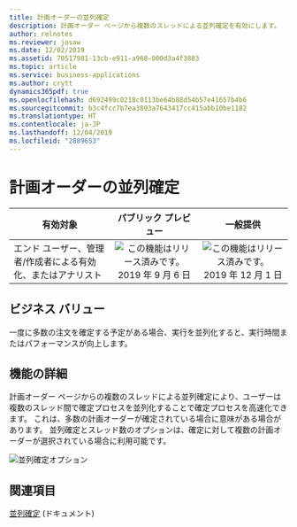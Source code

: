 ```yaml
---
title: 計画オーダーの並列確定
description: 計画オーダー ページから複数のスレッドによる並列確定を有効にします。
author: relnotes
ms.reviewer: josaw
ms.date: 12/02/2019
ms.assetid: 70517981-13cb-e911-a968-000d3a4f3883
ms.topic: article
ms.service: business-applications
ms.author: crytt
dynamics365pdf: true
ms.openlocfilehash: d692499c0218c0113be64b88d54b57e41657b4b6
ms.sourcegitcommit: b3c4fcc7b7ea3803a7643417cc415abb10be1182
ms.translationtype: HT
ms.contentlocale: ja-JP
ms.lasthandoff: 12/04/2019
ms.locfileid: "2889653"
---
```

# <a name="parallelized-firming-of-planned-orders"></a>計画オーダーの並列確定


| 有効対象    |  パブリック プレビュー | 一般提供 | 
| ---------- | :----------: |:----------: |
|エンド ユーザー、管理者/作成者による有効化、またはアナリスト|![この機能はリリース済みです。](/dynamics365-release-plan/media/green-checkmark.png "この機能はリリース済みです。") 2019 年 9 月 6 日| ![この機能はリリース済みです。](/dynamics365-release-plan/media/green-checkmark.png "この機能はリリース済みです。") 2019 年 12 月 1 日|


## <a name="business-value"></a>ビジネス バリュー
<!-- bv start -->
一度に多数の注文を確定する予定がある場合、実行を並列化すると、実行時間またはパフォーマンスが向上します。
<!-- bv end -->



## <a name="feature-details"></a>機能の詳細
<!--feature detail start -->
計画オーダー ページからの複数のスレッドによる並列確定により、ユーザーは複数のスレッド間で確定プロセスを並列化することで確定プロセスを高速化できます。 これは、多数の計画オーダーが確定されている場合に意味がある場合があります。 並列確定とスレッド数のオプションは、確定に対して複数の計画オーダーが選択されている場合に利用可能です。
<!--feature detail end -->

![並列確定オプション](media/pf.png "並列確定オプション")
<!-- Picture 1 -->









## <a name="see-also"></a>関連項目

[並列確定](https://docs.microsoft.com/dynamics365/unified-operations/supply-chain/master-planning/maintain-planned-orders#parallelize-firming) (ドキュメント)
